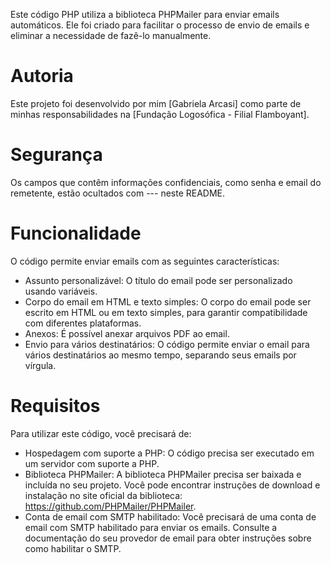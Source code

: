 Este código PHP utiliza a biblioteca PHPMailer para enviar emails automáticos. Ele foi criado para facilitar o processo de envio de emails e eliminar a necessidade de fazê-lo manualmente.

# Autoria

Este projeto foi desenvolvido por mim [Gabriela Arcasi] como parte de minhas responsabilidades na [Fundação Logosófica - Filial Flamboyant].

# Segurança

Os campos que contêm informações confidenciais, como senha e email do remetente, estão ocultados com --- neste README. 

# Funcionalidade

O código permite enviar emails com as seguintes características:

- Assunto personalizável: O título do email pode ser personalizado usando variáveis.
- Corpo do email em HTML e texto simples: O corpo do email pode ser escrito em HTML ou em texto simples, para garantir compatibilidade com diferentes plataformas.
- Anexos: É possível anexar arquivos PDF ao email.
- Envio para vários destinatários: O código permite enviar o email para vários destinatários ao mesmo tempo, separando seus emails por vírgula.

# Requisitos

Para utilizar este código, você precisará de:

- Hospedagem com suporte a PHP: O código precisa ser executado em um servidor com suporte a PHP.
- Biblioteca PHPMailer: A biblioteca PHPMailer precisa ser baixada e incluída no seu projeto. Você pode encontrar instruções de download e instalação no site oficial da biblioteca: https://github.com/PHPMailer/PHPMailer.
- Conta de email com SMTP habilitado: Você precisará de uma conta de email com SMTP habilitado para enviar os emails. Consulte a documentação do seu provedor de email para obter instruções sobre como habilitar o SMTP.

